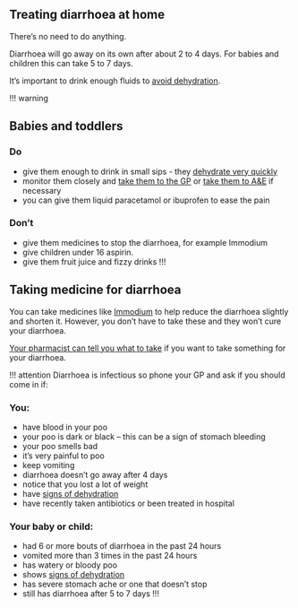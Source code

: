 ## Treating diarrhoea at home

There’s no need to do anything.

Diarrhoea will go away on its own after about 2 to 4 days. For babies and children this can take 5 to 7 days. 

It’s important to drink enough fluids to [avoid dehydration](#).

!!! warning
  ## Babies and toddlers 
  ### Do
  - give them enough to drink in small sips - they [dehydrate very quickly](XXX)
  - monitor them closely and [take them to the GP](#) or [take them to A&E](#) if necessary  
  - you can give them liquid paracetamol or ibuprofen to ease the pain
  ### Don’t
  - give them medicines to stop the diarrhoea, for example Immodium
  - give children under 16 aspirin.
  - give them fruit juice and fizzy drinks
!!!


## Taking medicine for diarrhoea

You can take medicines like [Immodium](#) to help reduce the diarrhoea slightly and shorten it. However, you don’t have to take these and they won’t cure your diarrhoea.

[Your pharmacist can tell you what to take](#) if you want to take something for your diarrhoea.

!!! attention
  Diarrhoea is infectious so phone your GP and ask if you should come in if:

  ### You:
  - have blood in your poo
  - your poo is dark or black – this can be a sign of stomach bleeding
  - your poo smells bad
  - it’s very painful to poo
  - keep vomiting
  - diarrhoea doesn’t go away after 4 days
  - notice that you lost a lot of weight 
  - have [signs of dehydration](XXX)
  - have recently taken antibiotics or been treated in hospital

  ### Your baby or child:
  - had 6 or more bouts of diarrhoea in the past 24 hours
  - vomited more than 3 times in the past 24 hours
  - has watery or bloody poo
  - shows [signs of dehydration](XXX)
  - has severe stomach ache or one that doesn’t stop
  - still has diarrhoea after 5 to 7 days
!!!
